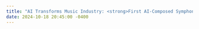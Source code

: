 ```yaml
---
title: "AI Transforms Music Industry: <strong>First AI-Composed Symphony</strong> Debuts in New York"
date: 2024-10-18 20:45:00 -0400
---
```

